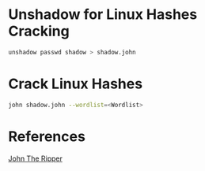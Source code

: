 # Unshadow for Linux Hashes Cracking
```bash
unshadow passwd shadow > shadow.john
```

# Crack Linux Hashes
```bash
john shadow.john --wordlist=<Wordlist>
```

# References
[John The Ripper](https://www.openwall.com/john/)

